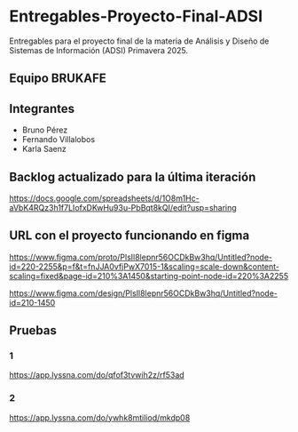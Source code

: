 # Entregables-Proyecto-Final-ADSI
Entregables para el proyecto final de la materia de Análisis y Diseño de Sistemas de Información (ADSI) Primavera 2025.

## Equipo BRUKAFE

## Integrantes
- Bruno Pérez
- Fernando Villalobos
- Karla Saenz

## Backlog actualizado para la última iteración
https://docs.google.com/spreadsheets/d/1O8m1Hc-aVbK4RQz3h1f7LIofxDKwHu93u-PbBqt8kQI/edit?usp=sharing

## URL con el proyecto funcionando en figma
https://www.figma.com/proto/PlsIl8lepnr56OCDkBw3hq/Untitled?node-id=220-2255&p=f&t=fnJJA0vfjPwX7015-1&scaling=scale-down&content-scaling=fixed&page-id=210%3A1450&starting-point-node-id=220%3A2255

https://www.figma.com/design/PlsIl8lepnr56OCDkBw3hq/Untitled?node-id=210-1450

## Pruebas
### 1
https://app.lyssna.com/do/qfof3tvwih2z/rf53ad

### 2
https://app.lyssna.com/do/ywhk8mtiliod/mkdp08
